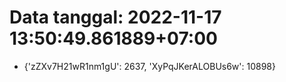 # Data tanggal: 2022-11-17 13:50:49.861889+07:00

* {'zZXv7H21wR1nm1gU': 2637, 'XyPqJKerALOBUs6w': 10898}
